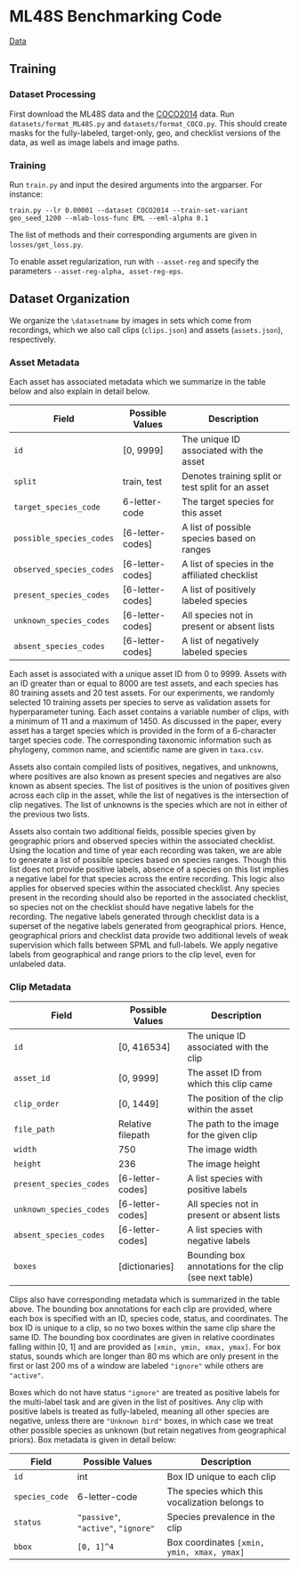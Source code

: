 # ML48S Benchmarking Code

[Data](https://msid-ml48s.s3.amazonaws.com/v0/ml48s.tar.gz)

## Training
### Dataset Processing
First download the ML48S data and the [COCO2014](https://cocodataset.org/#download) data. Run `datasets/format_ML48S.py` and `datasets/format_COCO.py`. 
This should create masks for the fully-labeled, target-only, geo, and checklist versions of the data, as well as image labels and image paths.

### Training
Run `train.py` and input the desired arguments into the argparser. For instance:

`train.py --lr 0.00001 --dataset COCO2014 --train-set-variant geo_seed_1200 --mlab-loss-func EML --eml-alpha 0.1`

The list of methods and their corresponding arguments are given in `losses/get_loss.py`.

To enable asset regularization, run with `--asset-reg` and specify the parameters `--asset-reg-alpha, asset-reg-eps`.

## Dataset Organization

We organize the `\datasetname` by images in sets which come from recordings, which we also call clips (`clips.json`) and assets (`assets.json`), respectively. 

### Asset Metadata

Each asset has associated metadata which we summarize in the table below and also explain in detail below.

| Field                    | Possible Values   | Description                                       |
| ------------------------ | ----------------- | ------------------------------------------------- |
| `id`                     | \[0, 9999]        | The unique ID associated with the asset           |
| `split`                  | train, test       | Denotes training split or test split for an asset |
| `target_species_code`    | 6-letter-code     | The target species for this asset                 |
| `possible_species_codes` | \[6-letter-codes] | A list of possible species based on ranges        |
| `observed_species_codes` | \[6-letter-codes] | A list of species in the affiliated checklist     |
| `present_species_codes`  | \[6-letter-codes] | A list of positively labeled species              |
| `unknown_species_codes`  | \[6-letter-codes] | All species not in present or absent lists        |
| `absent_species_codes`   | \[6-letter-codes] | A list of negatively labeled species              |

Each asset is associated with a unique asset ID from 0 to 9999. Assets with an ID greater than or equal to 8000 are test assets, and each species has 80 training assets and 20 test assets. For our experiments, we randomly selected 10 training assets per species to serve as validation assets for hyperparameter tuning. Each asset contains a variable number of clips, with a minimum of 11 and a maximum of 1450. As discussed in the paper, every asset has a target species which is provided in the form of a 6-character target species code. The corresponding taxonomic information such as phylogeny, common name, and scientific name are given in `taxa.csv`.

Assets also contain compiled lists of positives, negatives, and unknowns, where positives are also known as present species and negatives are also known as absent species. The list of positives is the union of positives given across each clip in the asset, while the list of negatives is the intersection of clip negatives. The list of unknowns is the species which are not in either of the previous two lists.

Assets also contain two additional fields, possible species given by geographic priors and observed species within the associated checklist. Using the location and time of year each recording was taken, we are able to generate a list of possible species based on species ranges. Though this list does not provide positive labels, absence of a species on this list implies a negative label for that species across the entire recording. This logic also applies for observed species within the associated checklist. Any species present in the recording should also be reported in the associated checklist, so species not on the checklist should have negative labels for the recording. The negative labels generated through checklist data is a superset of the negative labels generated from geographical priors. Hence, geographical priors and checklist data provide two additional levels of weak supervision which falls between SPML and full-labels. We apply negative labels from geographical and range priors to the clip level, even for unlabeled data.

### Clip Metadata

| Field                   | Possible Values   | Description                                            |
| ----------------------- | ----------------- | ------------------------------------------------------ |
| `id`                    | \[0, 416534]      | The unique ID associated with the clip                 |
| `asset_id`              | \[0, 9999]        | The asset ID from which this clip came                 |
| `clip_order`            | \[0, 1449]        | The position of the clip within the asset              |
| `file_path`             | Relative filepath | The path to the image for the given clip               |
| `width`                 | 750               | The image width                                        |
| `height`                | 236               | The image height                                       |
| `present_species_codes` | \[6-letter-codes] | A list species with positive labels                    |
| `unknown_species_codes` | \[6-letter-codes] | All species not in present or absent lists             |
| `absent_species_codes`  | \[6-letter-codes] | A list species with negative labels                    |
| `boxes`                 | \[dictionaries]   | Bounding box annotations for the clip (see next table) |

Clips also have corresponding metadata which is summarized in the table above. The bounding box annotations for each clip are provided, where each box is specified with an ID, species code, status, and coordinates. The box ID is unique to a clip, so no two boxes within the same clip share the same ID. The bounding box coordinates are given in relative coordinates falling within \[0, 1] and are provided as `[xmin, ymin, xmax, ymax]`. For box status, sounds which are longer than 80 ms which are only present in the first or last 200 ms of a window are labeled `"ignore"` while others are `"active"`.

Boxes which do not have status `"ignore"` are treated as positive labels for the multi-label task and are given in the list of positives. Any clip with positive labels is treated as fully-labeled, meaning all other species are negative, unless there are `"Unknown bird"` boxes, in which case we treat other possible species as unknown (but retain negatives from geographical priors).
Box metadata is given in detail below:

| Field          | Possible Values                     | Description                                    |
| -------------- | ----------------------------------- | ---------------------------------------------- |
| `id`           | int                                 | Box ID unique to each clip                     |
| `species_code` | 6-letter-code                       | The species which this vocalization belongs to |
| `status`       | `"passive"`, `"active"`, `"ignore"` | Species prevalence in the clip                 |
| `bbox`         | `[0, 1]^4`                          | Box coordinates `[xmin, ymin, xmax, ymax]`     |

